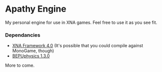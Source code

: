 Apathy Engine
=============

My personal engine for use in XNA games. Feel free to use it as you see fit.

### Dependancies
- [XNA Framework 4.0](http://www.microsoft.com/en-us/download/details.aspx?id=23714) (It's possible that you could compile against MonoGame, though)
- [BEPUphysics 1.3.0](http://bepuphysics.codeplex.com)

More to come.

